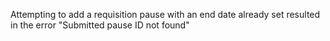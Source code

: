 Attempting to add a requisition pause with an end date already set resulted in the error "Submitted
pause ID not found"
